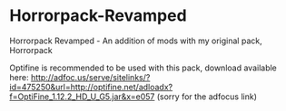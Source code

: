 # Horrorpack-Revamped
Horrorpack Revamped - An addition of mods with my original pack, Horrorpack


Optifine is recommended to be used with this pack, download available here:
http://adfoc.us/serve/sitelinks/?id=475250&url=http://optifine.net/adloadx?f=OptiFine_1.12.2_HD_U_G5.jar&x=e057
(sorry for the adfocus link)
